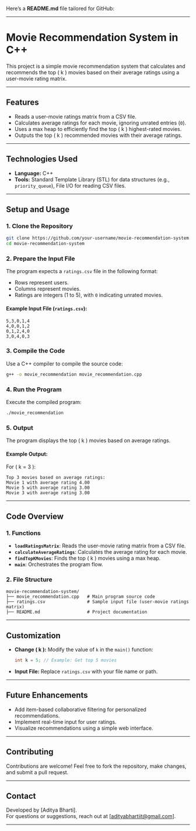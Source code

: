 Here’s a **README.md** file tailored for GitHub:

---

# **Movie Recommendation System in C++**

This project is a simple movie recommendation system that calculates and recommends the top \( k \) movies based on their average ratings using a user-movie rating matrix.

---

## **Features**
- Reads a user-movie ratings matrix from a CSV file.
- Calculates average ratings for each movie, ignoring unrated entries (`0`).
- Uses a max heap to efficiently find the top \( k \) highest-rated movies.
- Outputs the top \( k \) recommended movies with their average ratings.

---

## **Technologies Used**
- **Language:** C++
- **Tools:** Standard Template Library (STL) for data structures (e.g., `priority_queue`), File I/O for reading CSV files.

---

## **Setup and Usage**

### **1. Clone the Repository**
```bash
git clone https://github.com/your-username/movie-recommendation-system.git
cd movie-recommendation-system
```

### **2. Prepare the Input File**
The program expects a `ratings.csv` file in the following format:
- Rows represent users.
- Columns represent movies.
- Ratings are integers (1 to 5), with `0` indicating unrated movies.

#### **Example Input File (`ratings.csv`):**
```
5,3,0,1,4
4,0,0,1,2
0,1,2,4,0
3,0,4,0,3
```

### **3. Compile the Code**
Use a C++ compiler to compile the source code:
```bash
g++ -o movie_recommendation movie_recommendation.cpp
```

### **4. Run the Program**
Execute the compiled program:
```bash
./movie_recommendation
```

### **5. Output**
The program displays the top \( k \) movies based on average ratings.

#### **Example Output:**
For \( k = 3 \):
```
Top 3 movies based on average ratings:
Movie 1 with average rating 4.00
Movie 5 with average rating 3.00
Movie 3 with average rating 3.00
```

---

## **Code Overview**

### **1. Functions**
- **`loadRatingsMatrix`**: Reads the user-movie rating matrix from a CSV file.
- **`calculateAverageRatings`**: Calculates the average rating for each movie.
- **`findTopKMovies`**: Finds the top \( k \) movies using a max heap.
- **`main`**: Orchestrates the program flow.

### **2. File Structure**
```
movie-recommendation-system/
├── movie_recommendation.cpp   # Main program source code
├── ratings.csv                # Sample input file (user-movie ratings matrix)
├── README.md                  # Project documentation
```

---

## **Customization**

- **Change \( k \):**
  Modify the value of `k` in the `main()` function:
  ```cpp
  int k = 5; // Example: Get top 5 movies
  ```

- **Input File:**
  Replace `ratings.csv` with your file name or path.

---

## **Future Enhancements**
- Add item-based collaborative filtering for personalized recommendations.
- Implement real-time input for user ratings.
- Visualize recommendations using a simple web interface.

---

## **Contributing**
Contributions are welcome! Feel free to fork the repository, make changes, and submit a pull request.

---


## **Contact**
Developed by [Aditya Bharti].  
For questions or suggestions, reach out at [adityabhartiit@gmail.com].

--- 
